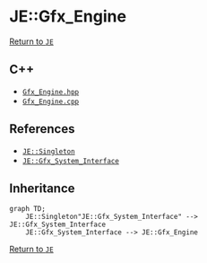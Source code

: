 # JE::Gfx_Engine

[Return to `JE`](/docs/je.md)

## C++

- [`Gfx_Engine.hpp`](/src/je/Gfx_Engine.hpp)
- [`Gfx_Engine.cpp`](/src/je/Gfx_Engine.cpp)

## References

- [`JE::Singleton`](/docs/je/Singleton.md)
- [`JE::Gfx_System_Interface`](/docs/je/Gfx_System_Interface.md)

## Inheritance

```mermaid
graph TD;
    JE::Singleton"JE::Gfx_System_Interface" --> JE::Gfx_System_Interface
    JE::Gfx_System_Interface --> JE::Gfx_Engine
```

[Return to `JE`](/docs/je.md)